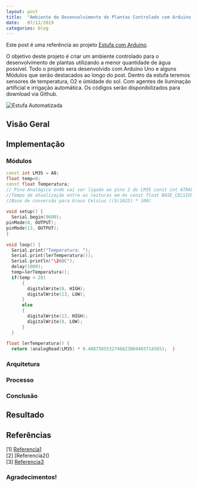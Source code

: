 ```yaml
---
layout: post
title:  "Ambiente de Desenvolvimento de Plantas Controlado com Arduino UNO"
date:   07/12/2019
categories: blog
---
```


Este post é uma referência ao projeto [Estufa com Arduino](link).

O objetivo deste projeto é criar um ambiente controlado para o desenvolvimento de plantas utilizando a menor quantidade de água possível.
Todo o projeto sera desenvolvido com Arduino Uno e alguns Módulos que serão destacados ao longo do post.
Dentro da estufa teremos sensores de temperatura, O2 e úmidade do sol. Com agentes de iluminação artificial e irrigação automática.
Os códigos serão disponibilizados para download via Github.

![Estufa Automatizada](https://drive.google.com/file/d/1zNsh8aI-GtRGTtp9EsITax6Db2tcb8PN/view?usp=sharing?raw=true)


## Visão Geral


## Implementação

### Módulos


```c++
const int LM35 = A0;
float temp=0;
const float Temperatura;
// Pino Analógico onde vai ser ligado ao pino 2 do LM35 const int ATRASO = 5000;  
//Tempo de atualização entre as leituras em ms const float BASE_CELSIUS = 0.4887585532746823069403714565; 
//Base de conversão para Graus Celsius ((5/1023) * 100) 
 
void setup() {   
  Serial.begin(9600);
pinMode(8, OUTPUT);
pinMode(13, OUTPUT);
} 
 
void loop() { 
  Serial.print("Temperatura: ");
  Serial.print(lerTemperatura());
  Serial.println("\260C");
  delay(1000);
  temp=lerTemperatura();
  if(temp < 28)
      {
        digitalWrite(8, HIGH);
        digitalWrite(13, LOW);
      }
      else
      {
        digitalWrite(13, HIGH);
        digitalWrite(8, LOW);
      }
  }
     
float lerTemperatura() {
  return (analogRead(LM35) * 0.4887585532746823069403714565);  } 
```

### Arquitetura

### Processo

### Conclusão

## Resultado

## Referências

[1] [Referencia1]()
<br>
[2] [Referencia2()
<br>
[3] [Referencia3]()
<br>

### Agradecimentos!